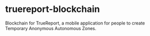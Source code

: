 # truereport-blockchain
Blockchain for TrueReport, a mobile application for people to create Temporary Anonymous Autonomous Zones.
